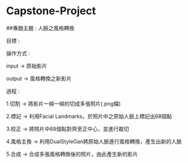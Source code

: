 # Capstone-Project
##專題主題 : 人臉之風格轉換
<p>目標 : <p>
<p>操作方式 : <p>
<p>input -> 原始影片 <p>
<p>output -> 風格轉換之新影片 <p>
<p>過程 : <p>
<p>1.切割 -> 將影片一幀一幀的切成多張照片(.png檔)<p>
<p>2.標記 -> 利用Facial Landmarks，於照片中之原始人臉上標記出68個點<p>
<p>3.校正 -> 將照片中68個點對齊至正中心，並進行裁切<p>
<p>4.風格主換 -> 利用DualStyleGan將原始人臉進行風格轉換，產生出新的人臉<p>
<p>5.合成 -> 合成多張風格轉換後的照片，由此產生新的影片<p>
